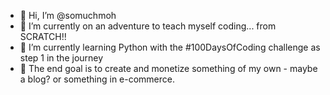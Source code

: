 - 👋 Hi, I’m @somuchmoh
- 👀 I’m currently on an adventure to teach myself coding... from SCRATCH!!
- 🌱 I’m currently learning Python with the #100DaysOfCoding challenge as step 1 in the journey
- 💞️ The end goal is to create and monetize something of my own - maybe a blog? or something in e-commerce.

<!---
somuchmoh/somuchmoh is a ✨ special ✨ repository because its `README.md` (this file) appears on your GitHub profile.
You can click the Preview link to take a look at your changes.
--->
